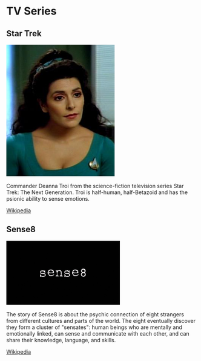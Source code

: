 <!-- TITLE: TV And Movies -->
<!-- SUBTITLE: TV and Movies that explore empaths -->

# TV Series

## Star Trek

![Deannatroi](/uploads/deannatroi.jpg "Deannatroi")

Commander Deanna Troi from the science-fiction television series Star Trek: The Next Generation. Troi is half-human, half-Betazoid and has the psionic ability to sense emotions.

[Wikipedia](https://en.wikipedia.org/wiki/Deanna_Troi)

## Sense8

![Sense 8 Title](/uploads/sense-8-title.png "Sense 8 Title")

The story of Sense8 is about the psychic connection of eight strangers from different cultures and parts of the world. The eight eventually discover they form a cluster of "sensates": human beings who are mentally and emotionally linked, can sense and communicate with each other, and can share their knowledge, language, and skills.

[Wikipedia](https://en.wikipedia.org/wiki/Sense8)